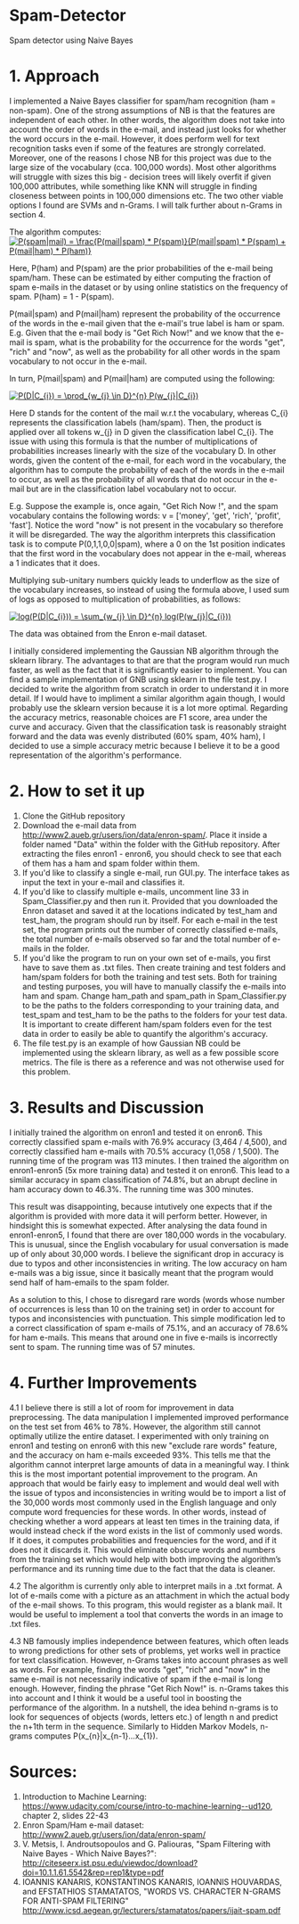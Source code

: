 # Spam-Detector
Spam detector using Naive Bayes

# 1. Approach

I implemented a Naive Bayes classifier for spam/ham recognition (ham = non-spam). One of the strong assumptions of NB is that the features are independent of each other. In other words, the algorithm does not take into account the order of words in the e-mail, and instead just looks for whether the word occurs in the e-mail. However, it does perform well for text recognition tasks even if some of the features are strongly correlated. Moreover, one of the reasons I chose NB for this project was due to the large size of the vocabulary (cca. 100,000 words). Most other algorithms will struggle with sizes this big - decision trees will likely overfit if given 100,000 attributes, while something like KNN will struggle in finding closeness between points in 100,000 dimensions etc. The two other viable options I found are SVMs and n-Grams. I will talk further about n-Grams in section 4.

The algorithm computes:
<a href="https://www.codecogs.com/eqnedit.php?latex=P(spam|mail)&space;=&space;\frac{P(mail|spam)&space;*&space;P(spam)}{P(mail|spam)&space;*&space;P(spam)&space;&plus;&space;P(mail|ham)&space;*&space;P(ham)}" target="_blank"><img src="https://latex.codecogs.com/gif.latex?P(spam|mail)&space;=&space;\frac{P(mail|spam)&space;*&space;P(spam)}{P(mail|spam)&space;*&space;P(spam)&space;&plus;&space;P(mail|ham)&space;*&space;P(ham)}" title="P(spam|mail) = \frac{P(mail|spam) * P(spam)}{P(mail|spam) * P(spam) + P(mail|ham) * P(ham)}" /></a>

Here, P(ham) and P(spam) are the prior probabilities of the e-mail being spam/ham. These can be estimated by either computing the fraction of spam e-mails in the dataset or by using online statistics on the frequency of spam. P(ham) = 1 - P(spam).

P(mail|spam) and P(mail|ham) represent the probability of the occurrence of the words in the e-mail given that the e-mail's true label is ham or spam. E.g. Given that the e-mail body is "Get Rich Now!" and we know that the e-mail is spam, what is the probability for the occurrence for the words "get", "rich" and "now", as well as the probability for all other words in the spam vocabulary to not occur in the e-mail. 

In turn, P(mail|spam) and P(mail|ham) are computed using the following:

<a href="https://www.codecogs.com/eqnedit.php?latex=P(D|C_{i})&space;=&space;\prod_{w_{j}&space;\in&space;D}^{n}&space;P(w_{j}|C_{i})" target="_blank"><img src="https://latex.codecogs.com/gif.latex?P(D|C_{i})&space;=&space;\prod_{w_{j}&space;\in&space;D}^{n}&space;P(w_{j}|C_{i})" title="P(D|C_{i}) = \prod_{w_{j} \in D}^{n} P(w_{j}|C_{i})" /></a>

Here D stands for the content of the mail w.r.t the vocabulary, whereas C_{i} represents the classification labels (ham/spam). Then, the product is applied over all tokens w_{j} in D given the classification label C_{i}. The issue with using this formula is that the number of multiplications of probabilities increases linearly with the size of the vocabulary D. In other words, given the content of the e-mail, for each word in the vocabulary, the algorithm has to compute the probability of each of the words in the e-mail to occur, as well as the probability of all words that do not occur in the e-mail but are in the classification label vocabulary not to occur.

E.g. Suppose the example is, once again, "Get Rich Now !", and the spam vocabulary contains the following words: v = ['money', 'get', 'rich', 'profit', 'fast']. Notice the word "now" is not present in the vocabulary so therefore it will be disregarded. The way the algorithm interprets this classification task is to compute P(0,1,1,0,0|spam), where a 0 on the 1st position indicates that the first word in the vocabulary does not appear in the e-mail, whereas a 1 indicates that it does.

Multiplying sub-unitary numbers quickly leads to underflow as the size of the vocabulary increases, so instead of using the formula above, I used sum of logs as opposed to multiplication of probabilities, as follows:

<a href="https://www.codecogs.com/eqnedit.php?latex=log(P(D|C_{i}))&space;=&space;\sum_{w_{j}&space;\in&space;D}^{n}&space;log(P(w_{j}|C_{i}))" target="_blank"><img src="https://latex.codecogs.com/gif.latex?log(P(D|C_{i}))&space;=&space;\sum_{w_{j}&space;\in&space;D}^{n}&space;log(P(w_{j}|C_{i}))" title="log(P(D|C_{i})) = \sum_{w_{j} \in D}^{n} log(P(w_{j}|C_{i}))" /></a>




The data was obtained from the Enron e-mail dataset.

I initially considered implementing the Gaussian NB algorithm through the sklearn library. The advantages to that are that the program would run much faster, as well as the fact that it is significantly easier to implement. You can find a sample implementation of GNB using sklearn in the file test.py. I decided to write the algorithm from scratch in order to understand it in more detail. If I would have to impliment a similar algorithm again though, I would probably use the sklearn version because it is a lot more optimal. Regarding the accuracy metrics, reasonable choices are F1 score, area under the curve and accuracy. Given that the classification task is reasonably straight forward and the data was evenly distributed (60% spam, 40% ham), I decided to use a simple accuracy metric because I believe it to be a good representation of the algorithm's performance.

# 2. How to set it up

1. Clone the GitHub repository
2. Download the e-mail data from http://www2.aueb.gr/users/ion/data/enron-spam/. Place it inside a folder named "Data" within the folder with the GitHub repository. After extracting the files enron1 - enron6, you should check to see that each of them has a ham and spam folder within them.
3. If you'd like to classify a single e-mail, run GUI.py. The interface takes as input the text in your e-mail and classifies it.
4. If you'd like to classify multiple e-mails, uncomment line 33 in Spam_Classifier.py and then run it. Provided that you downloaded the Enron dataset and saved it at the locations indicated by test_ham and test_ham, the program should run by itself. For each e-mail in the test set, the program prints out the number of correctly classified e-mails, the total number of e-mails observed so far and the total number of e-mails in the folder.
5. If you'd like the program to run on your own set of e-mails, you first have to save them as .txt files. Then create training and test folders and ham/spam folders for both the training and test sets. Both for training and testing purposes, you will have to manually classify the e-mails into ham and spam. Change ham_path and spam_path in Spam_Classifier.py to be the paths to the folders corresponding to your training data, and test_spam and test_ham to be the paths to the folders for your test data. It is important to create different ham/spam folders even for the test data in order to easily be able to quantify the algorithm's accuracy.
6. The file test.py is an example of how Gaussian NB could be implemented using the sklearn library, as well as a few possible score metrics. The file is there as a reference and was not otherwise used for this problem.
  
# 3. Results and Discussion

I initially trained the algorithm on enron1 and tested it on enron6. This correctly classified spam e-mails with 76.9% accuracy (3,464 / 4,500), and correctly classified ham e-mails with 70.5% accuracy (1,058 / 1,500). The running time of the program was 113 minutes. I then trained the algorithm on enron1-enron5 (5x more training data) and tested it on enron6. This lead to a similar accuracy in spam classification of 74.8%, but an abrupt decline in ham accuracy down to 46.3%. The running time was 300 minutes.

This result was disappointing, because intutively one expects that if the algorithm is provided with more data it will perform better. However, in hindsight this is somewhat expected. After analysing the data found in enron1-enron5, I found that there are over 180,000 words in the vocabulary. This is unusual, since the English vocabulary for usual conversation is made up of only about 30,000 words. I believe the significant drop in accuracy is due to typos and other inconsistencies in writing. The low accuracy on ham e-mails was a big issue, since it basically meant that the program would send half of ham-emails to the spam folder.

As a solution to this, I chose to disregard rare words (words whose number of occurrences is less than 10 on the training set) in order to account for typos and inconsistencies with punctuation. This simple modification led to a correct classification of spam e-mails of 75.1%, and an accuracy of 78.6% for ham e-mails. This means that around one in five e-mails is incorrectly sent to spam. The running time was of 57 minutes.

# 4. Further Improvements

4.1 I believe there is still a lot of room for improvement in data preprocessing. The data manipulation I implemented improved performance on the test set from 46% to 78%. However, the algorithm still cannot optimally utilize the entire dataset. I experimented with only training on enron1 and testing on enron6 with this new "exclude rare words" feature, and the accuracy on ham e-mails exceeded 93%. This tells me that the algorithm cannot interpret large amounts of data in a meaningful way. I think this is the most important potential improvement to the program. An approach that would be fairly easy to implement and would deal well with the issue of typos and inconsistencies in writing would be to import a list of the 30,000 words most commonly used in the English language and only compute word frequencies for these words. In other words, instead of checking whether a word appears at least ten times in the training data, if would instead check if the word exists in the list of commonly used words. If it does, it computes probabilities and frequencies for the word, and if it does not it discards it. This would eliminate obscure words and numbers from the training set which would help with both improving the algorithm’s performance and its running time due to the fact that the data is cleaner.

4.2 The algorithm is currently only able to interpret mails in a .txt format. A lot of e-mails come with a picture as an attachment in which the actual body of the e-mail shows. To this program, this would register as a blank mail. It would be useful to implement a tool that converts the words in an image to .txt files.

4.3 NB famously implies independence between features, which often leads to wrong predictions for other sets of problems, yet works well in practice for text classification. However, n-Grams takes into account phrases as well as words. For example, finding the words "get", "rich" and "now" in the same e-mail is not necessarily indicative of spam if the e-mail is long enough. However, finding the phrase "Get Rich Now!" is. n-Grams takes this into account and I think it would be a useful tool in boosting the performance of the algorithm. In a nutshell, the idea behind n-grams is to look for sequences of objects (words, letters etc.) of length n and predict the n+1th term in the sequence. Similarly to Hidden Markov Models, n-grams computes P(x_{n}|x_{n-1}...x_{1}).

# Sources:
1. Introduction to Machine Learning: https://www.udacity.com/course/intro-to-machine-learning--ud120, chapter 2, slides 22-43
2. Enron Spam/Ham e-mail dataset: http://www2.aueb.gr/users/ion/data/enron-spam/
3. V. Metsis, I. Androutsopoulos and G. Paliouras, "Spam Filtering with 
Naive Bayes - Which Naive Bayes?": http://citeseerx.ist.psu.edu/viewdoc/download?doi=10.1.1.61.5542&rep=rep1&type=pdf
4. IOANNIS KANARIS, KONSTANTINOS KANARIS, IOANNIS HOUVARDAS, and EFSTATHIOS STAMATATOS, "WORDS VS. CHARACTER N-GRAMS FOR ANTI-SPAM FILTERING" http://www.icsd.aegean.gr/lecturers/stamatatos/papers/ijait-spam.pdf
